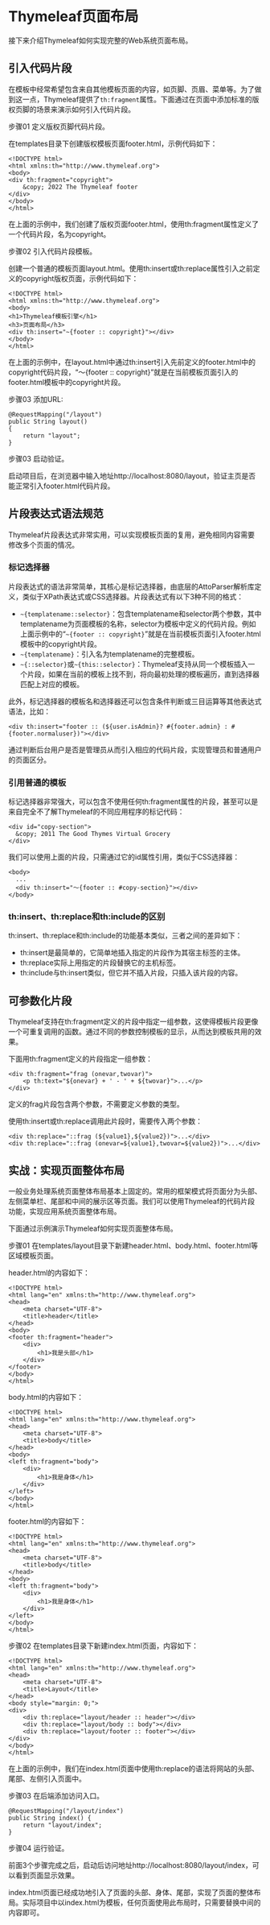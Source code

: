 # Thymeleaf页面布局

接下来介绍Thymeleaf如何实现完整的Web系统页面布局。

## 引入代码片段

在模板中经常希望包含来自其他模板页面的内容，如页脚、页眉、菜单等。为了做到这一点，Thymeleaf提供了`th:fragment`属性。下面通过在页面中添加标准的版权页脚的场景来演示如何引入代码片段。

步骤01 定义版权页脚代码片段。

在templates目录下创建版权模板页面footer.html，示例代码如下：

```
<!DOCTYPE html>
<html xmlns:th="http://www.thymeleaf.org">
<body>
<div th:fragment="copyright">
    &copy; 2022 The Thymeleaf footer
</div>
</body>
</html>
```

在上面的示例中，我们创建了版权页面footer.html，使用th:fragment属性定义了一个代码片段，名为copyright。

步骤02 引入代码片段模板。

创建一个普通的模板页面layout.html。使用th:insert或th:replace属性引入之前定义的copyright版权页面，示例代码如下：

```
<!DOCTYPE html>
<html xmlns:th="http://www.thymeleaf.org">
<body>
<h1>Thymeleaf模板引擎</h1>
<h3>页面布局</h3>
<div th:insert="~{footer :: copyright}"></div>
</body>
</html>
```

在上面的示例中，在layout.html中通过th:insert引入先前定义的footer.html中的copyright代码片段，“～{footer :: copyright}”就是在当前模板页面引入的footer.html模板中的copyright片段。

步骤03 添加URL:

```
@RequestMapping("/layout")
public String layout()
{
    return "layout";
}
```

步骤03 启动验证。

启动项目后，在浏览器中输入地址http://localhost:8080/layout，验证主页是否能正常引入footer.html代码片段。

## 片段表达式语法规范

Thymeleaf片段表达式非常实用，可以实现模板页面的复用，避免相同内容需要修改多个页面的情况。

### 标记选择器

片段表达式的语法非常简单，其核心是标记选择器，由底层的AttoParser解析库定义，类似于XPath表达式或CSS选择器。片段表达式有以下3种不同的格式：

-   `~{templatename::selector}`：包含templatename和selector两个参数，其中templatename为页面模板的名称，selector为模板中定义的代码片段。例如上面示例中的“`~{footer :: copyright}`”就是在当前模板页面引入footer.html模板中的copyright片段。
-   `~{templatename}`：引入名为templatename的完整模板。
-   `~{::selector}`或`~{this::selector}`：Thymeleaf支持从同一个模板插入一个片段，如果在当前的模板上找不到，将向最初处理的模板遍历，直到选择器匹配上对应的模板。

此外，标记选择器的模板名和选择器还可以包含条件判断或三目运算等其他表达式语法，比如：

```
<div th:insert="footer :: (${user.isAdmin}? #{footer.admin} : #{footer.normaluser})"></div>
```

通过判断后台用户是否是管理员从而引入相应的代码片段，实现管理员和普通用户的页面区分。

### 引用普通的模板

标记选择器非常强大，可以包含不使用任何th:fragment属性的片段，甚至可以是来自完全不了解Thymeleaf的不同应用程序的标记代码：

```
<div id="copy-section">
  &copy; 2011 The Good Thymes Virtual Grocery
</div>
```

我们可以使用上面的片段，只需通过它的id属性引用，类似于CSS选择器：

```
<body>
  ...
  <div th:insert="～{footer :: #copy-section}"></div>
</body>
```

### th:insert、th:replace和th:include的区别

th:insert、th:replace和th:include的功能基本类似，三者之间的差异如下：

-   th:insert是最简单的，它简单地插入指定的片段作为其宿主标签的主体。
-   th:replace实际上用指定的片段替换它的主机标签。
-   th:include与th:insert类似，但它并不插入片段，只插入该片段的内容。

## 可参数化片段

Thymeleaf支持在th:fragment定义的片段中指定一组参数，这使得模板片段更像一个可重复调用的函数。通过不同的参数控制模板的显示，从而达到模板共用的效果。

下面用th:fragment定义的片段指定一组参数：

```
<div th:fragment="frag (onevar,twovar)">
    <p th:text="${onevar} + ' - ' + ${twovar}">...</p>
</div>
```

定义的frag片段包含两个参数，不需要定义参数的类型。

使用th:insert或th:replace调用此片段时，需要传入两个参数：

```
<div th:replace="::frag (${value1},${value2})">...</div>
<div th:replace="::frag (onevar=${value1},twovar=${value2})">...</div>
```

## 实战：实现页面整体布局

一般业务处理系统页面整体布局基本上固定的。常用的框架模式将页面分为头部、左侧菜单栏、尾部和中间的展示区等页面。我们可以使用Thymeleaf的代码片段功能，实现应用系统页面整体布局。

下面通过示例演示Thymeleaf如何实现页面整体布局。

步骤01 在templates/layout目录下新建header.html、body.html、footer.html等区域模板页面。

header.html的内容如下：

```
<!DOCTYPE html>
<html lang="en" xmlns:th="http://www.thymeleaf.org">
<head>
    <meta charset="UTF-8">
    <title>header</title>
</head>
<body>
<footer th:fragment="header">
    <div>
        <h1>我是头部</h1>
    </div>
</footer>
</body>
</html>
```

body.html的内容如下：

```
<!DOCTYPE html>
<html lang="en" xmlns:th="http://www.thymeleaf.org">
<head>
    <meta charset="UTF-8">
    <title>body</title>
</head>
<body>
<left th:fragment="body">
    <div>
        <h1>我是身体</h1>
    </div>
</left>
</body>
</html>
```

footer.html的内容如下：

```
<!DOCTYPE html>
<html lang="en" xmlns:th="http://www.thymeleaf.org">
<head>
    <meta charset="UTF-8">
    <title>body</title>
</head>
<body>
<left th:fragment="body">
    <div>
        <h1>我是身体</h1>
    </div>
</left>
</body>
</html>
```

步骤02 在templates目录下新建index.html页面，内容如下：

```
<!DOCTYPE html>
<html lang="en" xmlns:th="http://www.thymeleaf.org">
<head>
    <meta charset="UTF-8">
    <title>Layout</title>
</head>
<body style="margin: 0;">
<div>
    <div th:replace="layout/header :: header"></div>
    <div th:replace="layout/body :: body"></div>
    <div th:replace="layout/footer :: footer"></div>
</div>
</body>
</html>
```

在上面的示例中，我们在index.html页面中使用th:replace的语法将网站的头部、尾部、左侧引入页面中。

步骤03 在后端添加访问入口。

```
@RequestMapping("/layout/index")
public String index() {
    return "layout/index";
}
```

步骤04 运行验证。

前面3个步骤完成之后，启动后访问地址http://localhost:8080/layout/index，可以看到页面显示效果。

index.html页面已经成功地引入了页面的头部、身体、尾部，实现了页面的整体布局。实际项目中以index.html为模板，任何页面使用此布局时，只需要替换中间的内容即可。